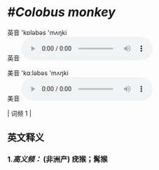 # ***\#Colobus monkey*** 
英音 'kɒləbəs 'mʌŋki  
英音
<audio src="./media/Colobus monkey-b.aac" controls="controls"></audio>

美音 'kɑːləbəs 'mʌŋki  
美音
<audio src="./media/Colobus monkey.aac" controls="controls"></audio>



| 词频 1 |  

英文释义
---
### 1.*高义频：* **(非洲产) 疣猴；髯猴**  


